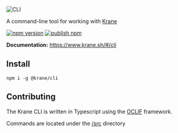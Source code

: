 ![CLI](https://res.cloudinary.com/biensupernice/image/upload/v1602471644/Marketing_-_Krane_CLI_zfw8vh.png)

A command-line tool for working with [Krane](https://krane.sh)

[![npm version](https://badge.fury.io/js/%40krane%2Fcli.svg)](https://badge.fury.io/js/%40krane%2Fcli)
[![publish npm](https://github.com/krane/cli/workflows/publish-npm/badge.svg)](https://github.com/krane/cli/actions)

**Documentation:** https://www.krane.sh/#/cli

## Install

```
npm i -g @krane/cli
```

## Contributing

The Krane CLI is written in Typescript using the [OCLIF](https://oclif.io/) framework.

Commands are located under the [/src](https://github.com/krane/cli/tree/master/src/commands) directory
